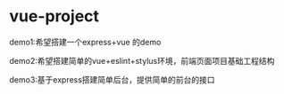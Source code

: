 # vue-project

demo1:希望搭建一个express+vue 的demo

demo2:希望搭建简单的vue+eslint+stylus环境，前端页面项目基础工程结构

demo3:基于express搭建简单后台，提供简单的前台的接口